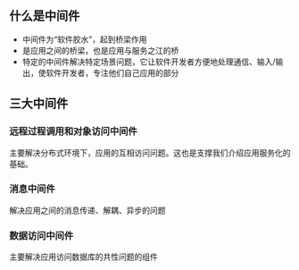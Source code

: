 ## 什么是中间件 ##
* 中间件为“软件胶水”，起到桥梁作用
* 是应用之间的桥梁，也是应用与服务之江的桥
* 特定的中间件解决特定场景问题，它让软件开发者方便地处理通信、输入/输出，使软件开发者，专注他们自己应用的部分

## 三大中间件 ##

### 远程过程调用和对象访问中间件 ###
主要解决分布式环境下，应用的互相访问问题。这也是支撑我们介绍应用服务化的基础。

### 消息中间件 ###
解决应用之间的消息传递、解耦、异步的问题

### 数据访问中间件 ###
主要解决应用访问数据库的共性问题的组件
